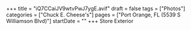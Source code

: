 +++
title = "iQ7CCaiJV9wtvPwJ7ygE.avif"
draft = false
tags = ["Photos"]
categories = ["Chuck E. Cheese's"]
pages = ["Port Orange, FL (5539 S Williamson Blvd)"]
startDate = ""
+++
Store Exterior
